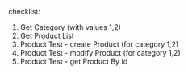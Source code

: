 checklist:
 1. Get Category (with values 1,2)
 2. Get Product List
 3. Product Test - create Product (for category 1,2)
 4. Product Test - modify Product (for category 1,2)
 5. Product Test - get Product By Id



    
